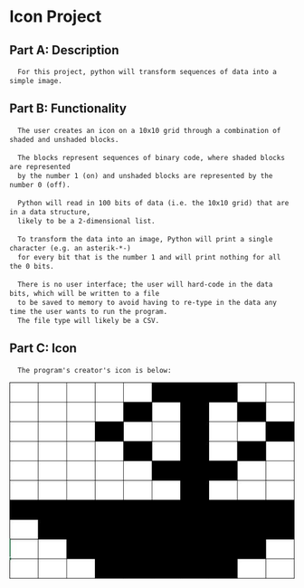# Icon Project 

## Part A: Description

      For this project, python will transform sequences of data into a simple image. 
      
## Part B: Functionality 

      The user creates an icon on a 10x10 grid through a combination of shaded and unshaded blocks. 
      
      The blocks represent sequences of binary code, where shaded blocks are represented
      by the number 1 (on) and unshaded blocks are represented by the number 0 (off). 
      
      Python will read in 100 bits of data (i.e. the 10x10 grid) that are in a data structure, 
      likely to be a 2-dimensional list. 
      
      To transform the data into an image, Python will print a single character (e.g. an asterik-*-)
      for every bit that is the number 1 and will print nothing for all the 0 bits. 
      
      There is no user interface; the user will hard-code in the data bits, which will be written to a file
      to be saved to memory to avoid having to re-type in the data any time the user wants to run the program. 
      The file type will likely be a CSV. 
      
 ## Part C: Icon
      
      The program's creator's icon is below: 
      
    
  ![Icon Project Image.io](img/icon.JPG "Sail Boat Icon")

      
